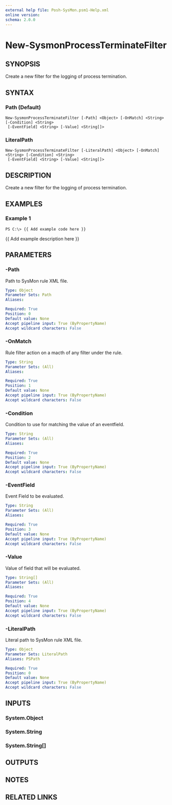 ```yaml
---
external help file: Posh-SysMon.psm1-Help.xml
online version: 
schema: 2.0.0
---
```


# New-SysmonProcessTerminateFilter

## SYNOPSIS
Create a new filter for the logging of process termination.

## SYNTAX

### Path (Default)
```
New-SysmonProcessTerminateFilter [-Path] <Object> [-OnMatch] <String> [-Condition] <String>
 [-EventField] <String> [-Value] <String[]>
```

### LiteralPath
```
New-SysmonProcessTerminateFilter [-LiteralPath] <Object> [-OnMatch] <String> [-Condition] <String>
 [-EventField] <String> [-Value] <String[]>
```

## DESCRIPTION
Create a new filter for the logging of process termination.

## EXAMPLES

### Example 1
```
PS C:\> {{ Add example code here }}
```

{{ Add example description here }}

## PARAMETERS

### -Path
Path to SysMon rule XML file.

```yaml
Type: Object
Parameter Sets: Path
Aliases: 

Required: True
Position: 0
Default value: None
Accept pipeline input: True (ByPropertyName)
Accept wildcard characters: False
```

### -OnMatch
Rule filter action on a macth of any filter under the rule.

```yaml
Type: String
Parameter Sets: (All)
Aliases: 

Required: True
Position: 1
Default value: None
Accept pipeline input: True (ByPropertyName)
Accept wildcard characters: False
```

### -Condition
Condition to use for matching the value of an eventfield.

```yaml
Type: String
Parameter Sets: (All)
Aliases: 

Required: True
Position: 2
Default value: None
Accept pipeline input: True (ByPropertyName)
Accept wildcard characters: False
```

### -EventField
Event Field to be evaluated.

```yaml
Type: String
Parameter Sets: (All)
Aliases: 

Required: True
Position: 3
Default value: None
Accept pipeline input: True (ByPropertyName)
Accept wildcard characters: False
```

### -Value
Value of field that will be evaluated.

```yaml
Type: String[]
Parameter Sets: (All)
Aliases: 

Required: True
Position: 4
Default value: None
Accept pipeline input: True (ByPropertyName)
Accept wildcard characters: False
```

### -LiteralPath
Literal path to SysMon rule XML file.

```yaml
Type: Object
Parameter Sets: LiteralPath
Aliases: PSPath

Required: True
Position: 0
Default value: None
Accept pipeline input: True (ByPropertyName)
Accept wildcard characters: False
```

## INPUTS

### System.Object

### System.String

### System.String[]

## OUTPUTS

## NOTES

## RELATED LINKS

